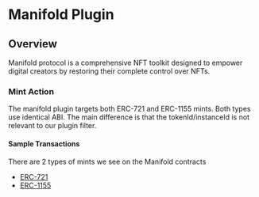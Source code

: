 # Manifold Plugin

## Overview
Manifold protocol is a comprehensive NFT toolkit designed to empower digital creators by restoring their complete control over NFTs.

### Mint Action

The manifold plugin targets both ERC-721 and ERC-1155 mints. Both types use identical ABI. The main difference is that the tokenId/instanceId is not relevant to our plugin filter.

#### Sample Transactions

There are 2 types of mints we see on the Manifold contracts
- [ERC-721](https://optimistic.etherscan.io/tx/0xc5c5429a7b6f52fe0d151882a592a40eb9c8ca7d0b14c415a51b960ca13cc7f4)
- [ERC-1155](https://basescan.org/tx/0xe20f869064bdda5b6f0d730541d5ddfe3d572516c872440fd642dbff9e53ab7f)
